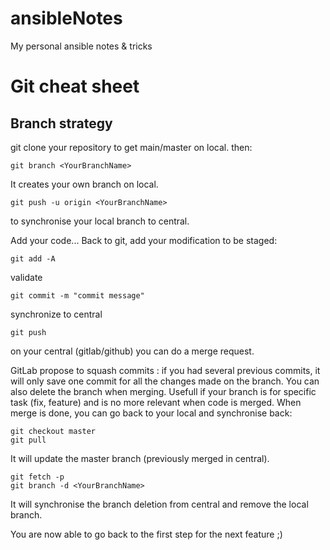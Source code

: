 # ansibleNotes
My personal ansible notes &amp; tricks

# Git cheat sheet

## Branch strategy
git clone your repository to get main/master on local.
then:
```
git branch <YourBranchName>
```
It creates your own branch on local.
```
git push -u origin <YourBranchName>
```
to synchronise your local branch to central.

Add your code...
Back to git, add your modification to be staged:
```
git add -A
```

validate
```
git commit -m "commit message"
```

synchronize to central
```
git push
```
on your central (gitlab/github) you can do a merge request.

GitLab propose to squash commits : if you had several previous commits, it will only save one commit for all the changes made on the branch.
You can also delete the branch when merging. Usefull if your branch is for specific task (fix, feature) and is no more relevant when code is merged.
When merge is done, you can go back to your local and synchronise back:
```
git checkout master
git pull
```
It will update the master branch (previously merged in central).
```
git fetch -p
git branch -d <YourBranchName>
```
It will synchronise the branch deletion from central and remove the local branch.

You are now able to go back to the first step for the next feature ;)